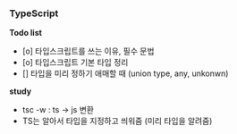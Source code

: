 <h3>TypeScript</h3>

<b>Todo list</b>

- [o] 타입스크립트를 쓰는 이유, 필수 문법
- [o] 타입스크립트 기본 타입 정리
- [] 타입을 미리 정하기 애매할 때 (union type, any, unkonwn)

<b>study</b>

- tsc -w : ts -> js 변환
- TS는 알아서 타입을 지정하고 씌워줌 (미리 타입을 알려줌)

